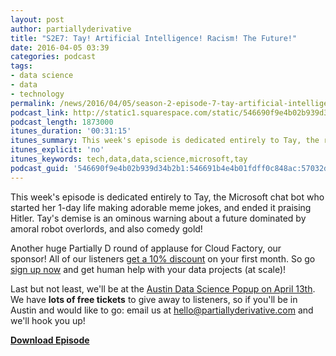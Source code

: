 ```yaml
---
layout: post
author: partiallyderivative
title: "S2E7: Tay! Artificial Intelligence! Racism! The Future!"
date: 2016-04-05 03:39
categories: podcast
tags:
- data science
- data
- technology
permalink: /news/2016/04/05/season-2-episode-7-tay-artificial-intelligence-racism-the-future
podcast_link: http://static1.squarespace.com/static/546690f9e4b02b939d34b2b1/546691b4e4b01fdff0c848ac/570332e722482eac526ca5b7/1459827489536/Partially_Derivative_S2E7.mp3
podcast_length: 1873000
itunes_duration: '00:31:15'
itunes_summary: This week's episode is dedicated entirely to Tay, the racist Microsoft AI.
itunes_explicit: 'no'
itunes_keywords: tech,data,data,science,microsoft,tay
podcast_guid: '546690f9e4b02b939d34b2b1:546691b4e4b01fdff0c848ac:57032d14f8baf310d58a9ffa'
---
```


This week's episode is dedicated entirely to Tay, the Microsoft chat bot
who started her 1-day life making adorable meme jokes, and ended it
praising Hitler. Tay's demise is an ominous warning about a future
dominated by amoral robot overlords, and also comedy gold!

Another huge Partially D round of applause for Cloud Factory, our
sponsor! All of our listeners [get a 10%
discount](http://cloudfactory.com/partially) on your first month. So go
[sign up now](http://cloudfactory.com/partially) and get human help with
your data projects (at scale)!

Last but not least, we'll be at the [Austin Data Science Popup on April
13th](https://events.bizzabo.com/datapopupaustin). We have **lots of
free tickets** to give away to listeners, so if you'll be in Austin and
would like to go: email us at <hello@partiallyderivative.com> and we'll
hook you up!

[**Download Episode**](http://static1.squarespace.com/static/546690f9e4b02b939d34b2b1/546691b4e4b01fdff0c848ac/570332e722482eac526ca5b7/1459827489536/Partially_Derivative_S2E7.mp3)
